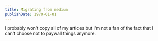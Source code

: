 ```yaml
---
title: Migrating from medium
publishDate: 1970-01-01
---
```


I probably won't copy all of my articles but I'm not a fan of the fact that I can't choose not to paywall things anymore.
